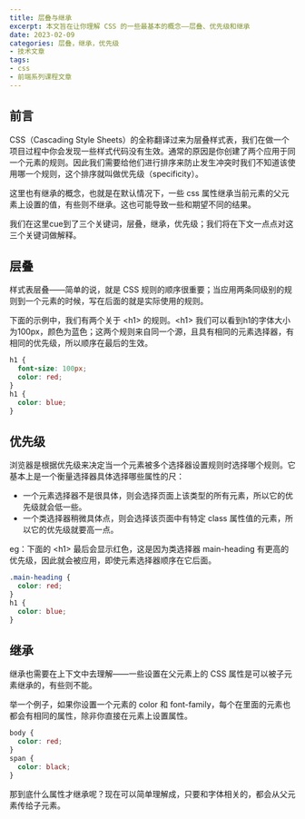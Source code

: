 ```yaml
---
title: 层叠与继承
excerpt: 本文旨在让你理解 CSS 的一些最基本的概念——层叠、优先级和继承
date: 2023-02-09
categories: 层叠，继承，优先级
- 技术文章
tags:
- css
- 前端系列课程文章
---
```


## 前言

CSS（Cascading Style Sheets）的全称翻译过来为层叠样式表，我们在做一个项目过程中你会发现一些样式代码没有生效。通常的原因是你创建了两个应用于同一个元素的规则。因此我们需要给他们进行排序来防止发生冲突时我们不知道该使用哪一个规则，这个排序就叫做优先级（specificity）。

这里也有继承的概念，也就是在默认情况下，一些 css 属性继承当前元素的父元素上设置的值，有些则不继承。这也可能导致一些和期望不同的结果。

我们在这里cue到了三个关键词，层叠，继承，优先级；我们将在下文一点点对这三个关键词做解释。

## 层叠
样式表层叠——简单的说，就是 CSS 规则的顺序很重要；当应用两条同级别的规则到一个元素的时候，写在后面的就是实际使用的规则。

下面的示例中，我们有两个关于 &lt;h1&gt; 的规则。&lt;h1&gt; 我们可以看到h1的字体大小为100px，颜色为蓝色；这两个规则来自同一个源，且具有相同的元素选择器，有相同的优先级，所以顺序在最后的生效。
```css
h1 {
  font-size: 100px;
  color: red;
}
h1 {
  color: blue;
}
```

## 优先级
浏览器是根据优先级来决定当一个元素被多个选择器设置规则时选择哪个规则。它基本上是一个衡量选择器具体选择哪些属性的尺：
- 一个元素选择器不是很具体，则会选择页面上该类型的所有元素，所以它的优先级就会低一些。
- 一个类选择器稍微具体点，则会选择该页面中有特定 class 属性值的元素，所以它的优先级就要高一点。

eg：下面的 &lt;h1&gt; 最后会显示红色，这是因为类选择器 main-heading 有更高的优先级，因此就会被应用，即使元素选择器顺序在它后面。
```css
.main-heading { 
  color: red; 
}
h1 { 
  color: blue; 
}
```



## 继承
继承也需要在上下文中去理解——一些设置在父元素上的 CSS 属性是可以被子元素继承的，有些则不能。

举一个例子，如果你设置一个元素的 color 和 font-family，每个在里面的元素也都会有相同的属性，除非你直接在元素上设置属性。
```css
body {
  color: red;
}
span {
  color: black;
}
```

那到底什么属性才继承呢？现在可以简单理解成，只要和字体相关的，都会从父元素传给子元素。



